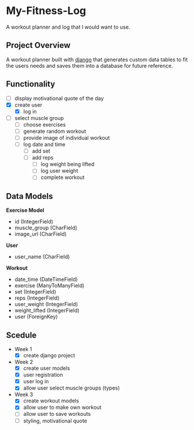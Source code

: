
# My-Fitness-Log

A workout planner and log that I would want to use.

## Project Overview

A workout planner built with [django](https://www.djangoproject.com) that generates custom data tables to fit the users needs and saves them into a database for future reference.

## Functionality

- [ ] display motivational quote of the day
- [x] create user
    - [x] log in
- [ ] select muscle group
    - [ ] choose exercises
    - [ ] generate random workout
    - [ ] provide image of individual workout
    - [ ] log date and time
        - [ ] add set
        - [ ] add reps
            - [ ] log weight being lifted
            - [ ] log user weight
            - [ ] complete workout

## Data Models

**Exercise Model**
- id (IntegerField)
- muscle_group (CharField)
- image_url (CharField)

**User**
- user_name (CharField)

**Workout**
- date_time (DateTimeField)
- exercise (ManyToManyField)
- set (IntegerField)
- reps (IntegerField)
- user_weight (IntegerField)
- weight_lifted (IntegerField)
- user (ForeignKey)

## Scedule

- Week 1
  - [x] create django project
- Week 2
  - [x] create user models
  - [x] user registration
  - [x] user log in
  - [x] allow user select muscle groups (types)
- Week 3
  - [x] create workout models
  - [x] allow user to make own workout
  - [ ] allow user to save workouts
  - [ ] styling, motivational quote
